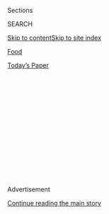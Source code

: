 <div id="app">

<div>

<div>

<div>

<div class="NYTAppHideMasthead css-1q2w90k e1suatyy0">

<div class="section css-ui9rw0 e1suatyy2">

<div class="css-eph4ug er09x8g0">

<div class="css-6n7j50">

</div>

<span class="css-1dv1kvn">Sections</span>

<div class="css-10488qs">

<span class="css-1dv1kvn">SEARCH</span>

</div>

[Skip to content](#site-content)[Skip to site
index](#site-index)

</div>

<div id="masthead-section-label" class="css-1wr3we4 eaxe0e00">

[Food](https://www.nytimes3xbfgragh.onion/section/food)

</div>

<div class="css-10698na e1huz5gh0">

</div>

</div>

<div id="masthead-bar-one" class="section hasLinks css-15hmgas e1csuq9d3">

<div class="css-uqyvli e1csuq9d0">

</div>

<div class="css-1uqjmks e1csuq9d1">

</div>

<div class="css-9e9ivx">

[](https://myaccount.nytimes3xbfgragh.onion/auth/login?response_type=cookie&client_id=vi)

</div>

<div class="css-1bvtpon e1csuq9d2">

[Today’s
Paper](https://www.nytimes3xbfgragh.onion/section/todayspaper)

</div>

</div>

</div>

</div>

<div data-aria-hidden="false">

<div id="site-content" data-role="main">

<div>

<div class="css-1aor85t" style="opacity:0.000000001;z-index:-1;visibility:hidden">

<div class="css-1hqnpie">

<div class="css-epjblv">

<span class="css-17xtcya">[Food](/section/food)</span><span class="css-x15j1o">|</span><span class="css-fwqvlz">Wylie
Dufresne Says He Is Forced to Close
WD-50</span>

</div>

<div class="css-k008qs">

<div class="css-1iwv8en">

<span class="css-18z7m18"></span>

<div>

</div>

</div>

<span class="css-1n6z4y">https://nyti.ms/1kk921w</span>

<div class="css-1705lsu">

<div class="css-4xjgmj">

<div class="css-4skfbu" data-role="toolbar" data-aria-label="Social Media Share buttons, Save button, and Comments Panel with current comment count" data-testid="share-tools">

  - 
  - 
  - 
  - 
    
    <div class="css-6n7j50">
    
    </div>

  - 
  - 

</div>

</div>

</div>

</div>

</div>

</div>

<div class="css-13pd83m">

</div>

<div id="top-wrapper" class="css-1sy8kpn">

<div id="top-slug" class="css-l9onyx">

Advertisement

</div>

[Continue reading the main
story](#after-top)

<div class="ad top-wrapper" style="text-align:center;height:100%;display:block;min-height:250px">

<div id="top" class="place-ad" data-position="top" data-size-key="top">

</div>

</div>

<div id="after-top">

</div>

</div>

<div id="sponsor-wrapper" class="css-1hyfx7x">

<div id="sponsor-slug" class="css-19vbshk">

Supported by

</div>

[Continue reading the main
story](#after-sponsor)

<div id="sponsor" class="ad sponsor-wrapper" style="text-align:center;height:100%;display:block">

</div>

<div id="after-sponsor">

</div>

</div>

<div class="css-1vkm6nb ehdk2mb0">

# Wylie Dufresne Says He Is Forced to Close WD-50

</div>

<div class="css-79elbk" data-testid="photoviewer-wrapper">

<div class="css-z3e15g" data-testid="photoviewer-wrapper-hidden">

</div>

<div class="css-1a48zt4 ehw59r15" data-testid="photoviewer-children">

![<span class="css-16f3y1r e13ogyst0" data-aria-hidden="true">Wylie
Dufresne in the dining room of WD-50 on the Lower East
Side.</span><span class="css-cnj6d5 e1z0qqy90" itemprop="copyrightHolder"><span class="css-1ly73wi e1tej78p0">Credit...</span><span><span>Todd
Heisler/The New York
Times</span></span></span>](https://static01.graylady3jvrrxbe.onion/images/2014/06/11/dining/11wylie/11wylie-articleLarge.jpg?quality=75&auto=webp&disable=upscale)

</div>

</div>

<div class="css-xt80pu e12qa4dv0">

<div class="css-18e8msd">

<div class="css-vp77d3 epjyd6m0">

<div class="css-1baulvz">

By [<span class="css-1baulvz last-byline" itemprop="name">Jeff
Gordinier</span>](http://www.nytimes3xbfgragh.onion/by/jeff-gordinier)

</div>

</div>

  - June 10,
    2014

  - 
    
    <div class="css-4xjgmj">
    
    <div class="css-d8bdto" data-role="toolbar" data-aria-label="Social Media Share buttons, Save button, and Comments Panel with current comment count" data-testid="share-tools">
    
      - 
      - 
      - 
      - 
        
        <div class="css-6n7j50">
        
        </div>
    
      - 
      - 
    
    </div>
    
    </div>

</div>

</div>

<div class="section meteredContent css-1r7ky0e" name="articleBody" itemprop="articleBody">

<div class="css-1fanzo5 StoryBodyCompanionColumn">

<div class="css-53u6y8">

**Updated | June 11, 2014**

In the end, a prophet of change was pushed out by change itself.

WD-50, a Lower East Side landmark for modernist cooking and one of the
most influential restaurants in the world, will close at the end of
November. [Wylie
Dufresne](http://www.nytimes3xbfgragh.onion/2012/05/02/dining/at-wd-50-wylie-dufresne-is-shaking-up-the-entire-menu.html),
the chef whose imaginative vision has propelled the restaurant for 11
years, announced Tuesday evening on Twitter that Nov. 30 “will be our
final night of service” at the [50 Clinton Street](http://wd-50.com)
spot. “Come celebrate with us for the next 173 days.”

In a phone interview Wednesday morning, [Mr.
Dufresne](http://dinersjournal.blogs.nytimes3xbfgragh.onion/2012/05/01/wylie-wonkas-food-factory/?ref=dining),
who turned 44 last week, explained that the pioneering restaurant had
succumbed to a classic New York City story: A developer, [Icon Realty
Management](http://www.iconrealtymgmt.com/), is planning to put up a new
building on the site. “It’s a real estate thing,” the chef said. The
developer declined to comment for this article.

So far, Mr. Dufresne hasn’t peeked at plans for that building. “I
haven’t been particularly eager to look at what my headstone’s going
to look like,” he said with a rueful laugh.

For a while, the chef and his team thought there might be a way to stay
put while the structure came together around them, but that began to
feel untenable. “The more I ruminated on that, the more it just didn’t
sit well,” he said. “We weren’t going to be able to give the diners the
same experience we’d been giving them.” He added that having the
restaurant exist in a construction site, with all the attendant dust and
noise and inconvenience, seemed wrong for an enterprise where every dish
comes across as an edible thought experiment.

</div>

</div>

<div class="css-1fanzo5 StoryBodyCompanionColumn">

<div class="css-53u6y8">

Mr. Dufresne said he planned to eventually move his vision to a
different location in the city, although he had no specific spots in
mind. “I have a great love of fine dining and I hope to continue that,”
he said. “We don’t quite know yet where we’re going. It’s like they say,
‘You don’t have to go home, but you can’t stay here.'”

In food-obsessed circles, the shuttering of the WD-50 space — like [the
closing of El
Bulli](http://www.nytimes3xbfgragh.onion/2011/06/15/dining/el-bulli-is-closing-but-spain-looks-forward.html?pagewanted=all)
in Spain in 2011 — represents the loss of a history-making culinary
laboratory.

Mr. Dufresne is also the gastronomic conceptualist behind
[Alder](http://www.nytimes3xbfgragh.onion/2013/07/10/dining/reviews/restaurant-review-alder-in-the-east-village.html),
an East Village tavern that offers [a playfully cubist
version](http://www.nytimes3xbfgragh.onion/2013/02/06/dining/wylie-dufresne-prepares-you-for-a-cubist-spin-on-pub-grub.html)
of pub grub, but the chef made his mark on the global food scene with
WD-50, an atelier of appetite where diners might find foie gras that had
been turned into delectable aerated puffs and eggs Benedict broken down
into a Lego-like tableau of flavor. At WD-50, Mr. Dufresne and his team
weren’t content to spread mayonnaise; instead, [they fried
it](http://www.esquire.com/features/food-drink/ESQ0305EATSCHEF_142).

On Tuesday night, testaments to the restaurant’s enduring influence were
popping up all over Twitter. Pete Wells, the restaurant critic for The
New York Times, wrote: “In the future we’re going to realize WD-50 was
the CBGB of this era, with way nicer bathrooms.”

“I’m sad about it,” [René
Redzepi](http://www.nytimes3xbfgragh.onion/2010/07/07/dining/07chef.html?pagewanted=all),
the chef behind Noma, a restaurant in Copenhagen that has been called
the best in the world, said in an email. “I’m a frequent visitor in New
York, and WD-50 has always been the place to go and see the edgy side of
cooking. It was the place to have your preconceptions challenged.”

</div>

</div>

<div class="css-1fanzo5 StoryBodyCompanionColumn">

<div class="css-53u6y8">

Mr. Redzepi mused that Mr. Dufresne’s approach to cooking — “wild,
totally unafraid, setting new standards and constantly exploring new
territories” — had for a while turned WD-50 into “perhaps the most
influential restaurant in the world.”

“There was definitely a time, if you were a young cook and you wanted to
be in the know, that you’d be checking out WD-50’s website all the
time,” he said. (In April, Mr. Redzepi and a legion of top-ranked
chefs from around the world [gathered in New
York](http://www.newyorker.com/online/blogs/culture/2014/04/operation-surprise-wylie.html)
for a surprise party in honor of Mr. Dufresne.) Mr. Redzepi added, “I’ve
never understood why New York hasn’t given him the ‘key to the city,’
like they have, rightly, to some of his peers who do a nice pasta or a
new burger.”

David Chang, the chef and entrepreneur behind the expanding Momofuku
empire, expressed his disappointment at hearing the WD-50 news in blunt
language, adding, “I don’t know how else to describe it.” For years, Mr.
Chang went on, Mr. Dufresne “was doing stuff that no one else was doing.
He was so ahead of the curve that people took it for granted.”

Although clearly wistful and emotional about the closing, Mr. Dufresne
said he would not snuff out WD-50’s experimental spirit in the last few
months of its existence. “We are going to continue to push and continue
to do new stuff,” he said. “We’re still actively working on new ideas.”
The restaurant may also opt for a dash of crowdsourcing, using social
media to ask diners which famous dishes from the early years they’d like
to see resurrected for the final stretch.

And although there won’t be another New Year’s Eve party at WD-50,
“maybe we’ll do New Year’s Eve in October,” Mr. Dufresne said. “We
want this to be fun. We want this to be a celebration.”

Beyond his scientific bent in the kitchen, Mr. Dufresne is known for
having an eye for young talent. Many veterans of the restaurant’s
kitchen and bar, such as Christina Tosi, Mario Carbone, Alex Stupak and
Paul Carmichael, have become forces in cooking around New York City.

Mr. Dufresne is viewed as a pioneer, too, when it comes to bringing
[three-star
dining](http://www.nytimes3xbfgragh.onion/2008/03/05/dining/reviews/05rest.html?pagewanted=all)
to a somewhat dingy patch of downtown Manhattan. “Wylie helped change
the Lower East Side completely,” Mr. Chang said. “If any other
restaurant is there now, it’s because Wylie was there first.”

</div>

</div>

<div class="css-1fanzo5 StoryBodyCompanionColumn">

<div class="css-53u6y8">

In fact, it could be argued that WD-50’s presence in that part of town
helped usher in the gentrification that is now forcing it out. “This is
unfortunately what’s probably going to happen to almost everybody,
unless you can buy the building,” Mr. Chang said.

Mr. Dufresne appeared to be approaching the shift with equanimity.
“That’s the story of New York,” he said. “Neighborhoods change. In
some ways it’s part of the beauty of New York City. It’s in a constant
state of flux.”

</div>

</div>

</div>

<div>

</div>

<div>

</div>

<div>

</div>

<div>

<div id="bottom-wrapper" class="css-1ede5it">

<div id="bottom-slug" class="css-l9onyx">

Advertisement

</div>

[Continue reading the main
story](#after-bottom)

<div id="bottom" class="ad bottom-wrapper" style="text-align:center;height:100%;display:block;min-height:90px">

</div>

<div id="after-bottom">

</div>

</div>

</div>

</div>

</div>

## Site Index

<div>

</div>

## Site Information Navigation

  - [© <span>2020</span> <span>The New York Times
    Company</span>](https://help.nytimes3xbfgragh.onion/hc/en-us/articles/115014792127-Copyright-notice)

<!-- end list -->

  - [NYTCo](https://www.nytco.com/)
  - [Contact
    Us](https://help.nytimes3xbfgragh.onion/hc/en-us/articles/115015385887-Contact-Us)
  - [Work with us](https://www.nytco.com/careers/)
  - [Advertise](https://nytmediakit.com/)
  - [T Brand Studio](http://www.tbrandstudio.com/)
  - [Your Ad
    Choices](https://www.nytimes3xbfgragh.onion/privacy/cookie-policy#how-do-i-manage-trackers)
  - [Privacy](https://www.nytimes3xbfgragh.onion/privacy)
  - [Terms of
    Service](https://help.nytimes3xbfgragh.onion/hc/en-us/articles/115014893428-Terms-of-service)
  - [Terms of
    Sale](https://help.nytimes3xbfgragh.onion/hc/en-us/articles/115014893968-Terms-of-sale)
  - [Site
    Map](https://spiderbites.nytimes3xbfgragh.onion)
  - [Help](https://help.nytimes3xbfgragh.onion/hc/en-us)
  - [Subscriptions](https://www.nytimes3xbfgragh.onion/subscription?campaignId=37WXW)

</div>

</div>

</div>

</div>
